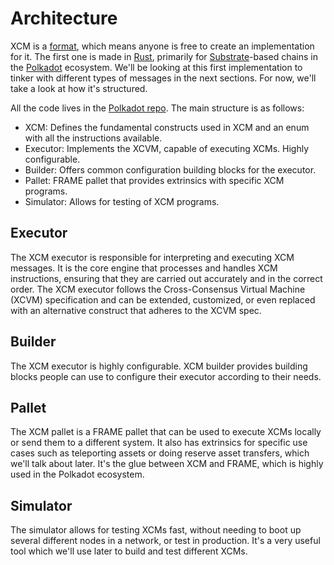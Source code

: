 # Architecture

XCM is a [format](https://github.com/paritytech/xcm-format), which means anyone is free to create an implementation for it.
The first one is made in [Rust](https://www.rust-lang.org/), primarily for [Substrate](https://substrate.io/)-based chains in the [Polkadot](https://polkadot.network/) ecosystem.
We'll be looking at this first implementation to tinker with different types of messages in the next sections.
For now, we'll take a look at how it's structured.

All the code lives in the [Polkadot repo](https://github.com/paritytech/polkadot/tree/master/xcm).
The main structure is as follows:
- XCM: Defines the fundamental constructs used in XCM and an enum with all the instructions available.
- Executor: Implements the XCVM, capable of executing XCMs. Highly configurable.
- Builder: Offers common configuration building blocks for the executor.
- Pallet: FRAME pallet that provides extrinsics with specific XCM programs.
- Simulator: Allows for testing of XCM programs.

## Executor

The XCM executor is responsible for interpreting and executing XCM messages.
It is the core engine that processes and handles XCM instructions, ensuring that they are carried out accurately and in the correct order.
The XCM executor follows the Cross-Consensus Virtual Machine (XCVM) specification and can be extended, customized, or even replaced with an alternative construct that adheres to the XCVM spec.

## Builder

The XCM executor is highly configurable.
XCM builder provides building blocks people can use to configure their executor according to their needs.

## Pallet

The XCM pallet is a FRAME pallet that can be used to execute XCMs locally or send them to a different system.
It also has extrinsics for specific use cases such as teleporting assets or doing reserve asset transfers, which we'll talk about later.
It's the glue between XCM and FRAME, which is highly used in the Polkadot ecosystem.

## Simulator 

The simulator allows for testing XCMs fast, without needing to boot up several different nodes in a network, or test in production.
It's a very useful tool which we'll use later to build and test different XCMs.

